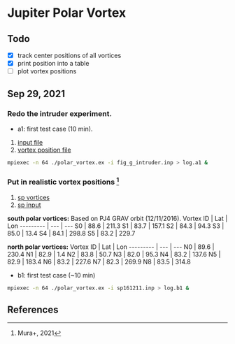 # Jupiter Polar Vortex
## Todo
- [x] track center positions of all vortices
- [x] print position into a table
- [ ] plot vortex positions

## Sep 29, 2021
### Redo the intruder experiment.
- a1: first test case (10 min).
1. [input file](fig_g_intruder.inp)
1. [vortex position file](intruder_85.txt)
```bash
mpiexec -n 64 ./polar_vortex.ex -i fig_g_intruder.inp > log.a1 &
```
### Put in realistic vortex positions [^1]
1. [sp vortices](sp161211.txt)
2. [sp input](sp161211.inp)

**south polar vortices:**
Based on PJ4 GRAV orbit (12/11/2016).
Vortex ID | Lat | Lon
--------- | --- | ---
S0 | 88.6 | 211.3
S1 | 83.7 | 157.1
S2 | 84.3 | 94.3
S3 | 85.0 | 13.4
S4 | 84.1 | 298.8
S5 | 83.2 | 229.7

**north polar vortices:**
Vortex ID | Lat | Lon
--------- | --- | ---
N0 | 89.6 | 230.4
N1 | 82.9 | 1.4
N2 | 83.8 | 50.7
N3 | 82.0 | 95.3
N4 | 83.2 | 137.6
N5 | 82.9 | 183.4
N6 | 83.2 | 227.6
N7 | 82.3 | 269.9
N8 | 83.5 | 314.8

- b1: first test case (~10 min)
```bash
mpiexec -n 64 ./polar_vortex.ex -i sp161211.inp > log.b1 &
```

## References
[^1]: Mura+, 2021
